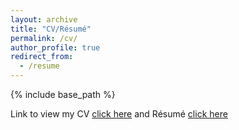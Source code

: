 ```yaml
---
layout: archive
title: "CV/Résumé"
permalink: /cv/
author_profile: true
redirect_from:
  - /resume
---
```


{% include base_path %}

Link to view my CV [click here](Alpergin_CV_22.pdf) and Résumé [click here](Alpergin_Resume_22.pdf)
